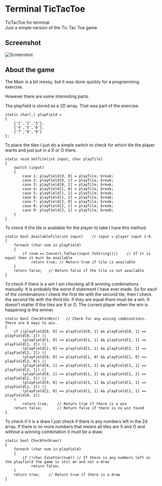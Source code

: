 # Terminal TicTacToe

TicTacToe for terminal<br>
Just a simple version of the Tic Tac Toe game<br>

## Screenshot
![Screenshot](https://soltveit.org/files/tictactoe.png)

## About the game

The Main is a bit messy, but it was done quickly for a programming exercise.<br>

However there are some interesting parts.<br>

The playfield is stored as a 2D array. That was part of the exercise.<br>
```
static char[,] playField =
{
    {'1','2','3'},
    {'4','5','6'},
    {'7','8','9'}
};
```

To place the tiles I just do a simple switch to check for which tile the player wants and just put in a X or O there.<br>
```
static void SetTile(int input, char playTile)
{
    switch (input)
    {
        case 1: playField[0, 0] = playTile; break;
        case 2: playField[0, 1] = playTile; break;
        case 3: playField[0, 2] = playTile; break;
        case 4: playField[1, 0] = playTile; break;
        case 5: playField[1, 1] = playTile; break;
        case 6: playField[1, 2] = playTile; break;
        case 7: playField[2, 0] = playTile; break;
        case 8: playField[2, 1] = playTile; break;
        case 9: playField[2, 2] = playTile; break;
    }
}
```

To check if the tile is available for the player to take I have this method.<br>
```
static bool AvailableTile(int input)    // input = player input 1-9.
{
    foreach (char num in playField)
    {
        if (num == Convert.ToChar(input.ToString()))    // If it is equal then it must be available
            return true; // Return true if tile is available
    }
    return false;   // Return false if the tile is not available
}
```

To check if there is a win I am checking all 8 winning combinations manually. It is probably the worst if statement I have ever made. So for each of the combinations I check the first tile with the second tile, then I check the second tile with the third tile. If they are equal there must be a win. It doesn't matter if the tiles are X or O. The current player when the win is happening is the winner.<br>
```
static bool CheckForWin()   // Check for any wining combinations. There are 8 ways to win.
{
    if ((playField[0, 0] == playField[0, 1] && playField[0, 1] == playField[0, 2]) ||
        (playField[1, 0] == playField[1, 1] && playField[1, 1] == playField[1, 2]) ||
        (playField[2, 0] == playField[2, 1] && playField[2, 1] == playField[2, 2]) ||
        (playField[0, 0] == playField[1, 0] && playField[1, 0] == playField[2, 0]) ||
        (playField[0, 1] == playField[1, 1] && playField[1, 1] == playField[2, 1]) ||
        (playField[0, 2] == playField[1, 2] && playField[1, 2] == playField[2, 2]) ||
        (playField[0, 0] == playField[1, 1] && playField[1, 1] == playField[2, 2]) ||
        (playField[2, 0] == playField[1, 1] && playField[1, 1] == playField[0, 2])
    )
        return true;    // Return true if there is a win
    return false;       // Return false if there is no win found
}
```

To check if it is a draw I just check if there is any numbers left in the 2d array. If there is no more numbers that means all tiles are X and O and without a winning combination it must be a draw.<br>
```
static bool CheckForDraw()
{
    foreach (char num in playField)
    {
        if (!char.IsLetter(num)) // If there is any numbers left on the playfield the game is stil on and not a draw
            return false;
    }
    return true;    // Return true if there is a draw
}
```

